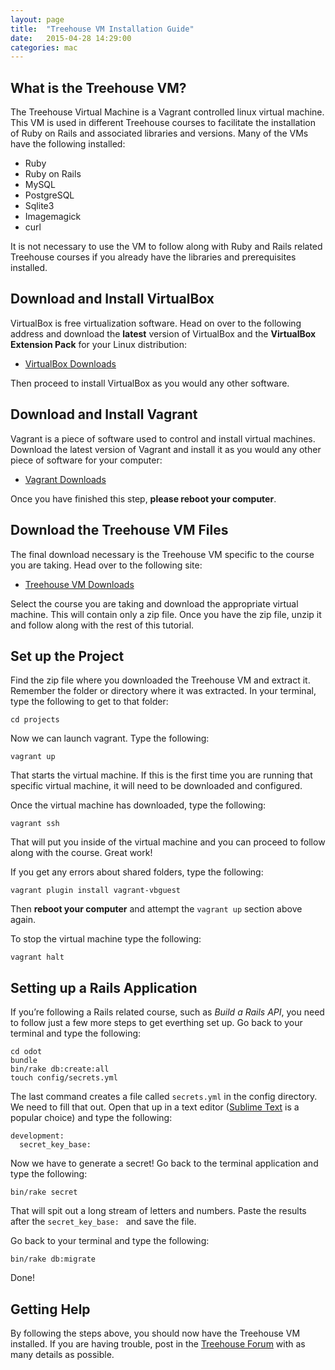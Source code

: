 ```yaml
---
layout: page
title:  "Treehouse VM Installation Guide"
date:   2015-04-28 14:29:00
categories: mac
---
```

## What is the Treehouse VM?
The Treehouse Virtual Machine is a Vagrant controlled linux virtual machine. This VM is used in different Treehouse courses to facilitate the installation of Ruby on Rails and associated libraries and versions. Many of the VMs have the following installed:

* Ruby
* Ruby on Rails
* MySQL
* PostgreSQL
* Sqlite3
* Imagemagick
* curl

It is not necessary to use the VM to follow along with Ruby and Rails related Treehouse courses if you already have the libraries and prerequisites installed.

## Download and Install VirtualBox
VirtualBox is free virtualization software. Head on over to the following address and download the **latest** version of VirtualBox and the **VirtualBox Extension Pack** for your Linux distribution:

* [VirtualBox Downloads](https://www.virtualbox.org/wiki/Linux_Downloads)

Then proceed to install VirtualBox as you would any other software.

## Download and Install Vagrant
Vagrant is a piece of software used to control and install virtual machines. Download the latest version of Vagrant and install it as you would any other piece of software for your computer:

* [Vagrant Downloads](http://www.vagrantup.com/downloads.html)

Once you have finished this step, **please reboot your computer**.

## Download the Treehouse VM Files

The final download necessary is the Treehouse VM specific to the course you are taking. Head over to the following site:

* [Treehouse VM Downloads](http://vm.teamtreehouse.com/)

Select the course you are taking and download the appropriate virtual machine. This will contain only a zip file. Once you have the zip file, unzip it and follow along with the rest of this tutorial.


## Set up the Project
Find the zip file where you downloaded the Treehouse VM and extract it. Remember the folder or directory where it was extracted. In your terminal, type the following to get to that folder:

```
cd projects
```

Now we can launch vagrant. Type the following:

```
vagrant up
```

That starts the virtual machine. If this is the first time you are running that specific virtual machine, it will need to be downloaded and configured.

Once the virtual machine has downloaded, type the following:

```
vagrant ssh
```

That will put you inside of the virtual machine and you can proceed to follow along with the course. Great work!

If you get any errors about shared folders, type the following:

```
vagrant plugin install vagrant-vbguest
```

Then **reboot your computer** and attempt the `vagrant up` section above again.

To stop the virtual machine type the following:

```
vagrant halt
```

## Setting up a Rails Application
If you’re following a Rails related course, such as _Build a Rails API_, you need to follow just a few more steps to get everthing set up. Go back to your terminal and type the following:

```
cd odot
bundle
bin/rake db:create:all
touch config/secrets.yml
```

The last command creates a file called `secrets.yml` in the config directory. We need to fill that out. Open that up in a text editor ([Sublime Text](http://sublimetext.com) is a popular choice) and type the following:

```
development:
  secret_key_base:
```

Now we have to generate a secret! Go back to the terminal application and type the following:

```
bin/rake secret
```

That will spit out a long stream of letters and numbers. Paste the results after the `secret_key_base: ` and save the file.

Go back to your terminal and type the following:

```
bin/rake db:migrate
```

Done!

## Getting Help
By following the steps above, you should now have the Treehouse VM installed. If you are having trouble, post in the [Treehouse Forum](http://teamtreehouse.com/forum) with as many details as possible.
